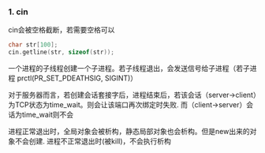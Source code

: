 ### 1. cin

cin会被空格截断，若需要空格可以
```c++
char str[100];
cin.getline(str, sizeof(str));
```


一个进程的子线程创建一个子进程。若子线程退出，会发送信号给子进程（若子进程 prctl(PR_SET_PDEATHSIG, SIGINT)）



对于服务器而言，若创建会话套接字后，进程结束后，若该会话（server->client）为TCP状态为time_wait。则会让该端口再次绑定时失败.
而（client->server）会话为time_wait则不会


进程正常退出时，全局对象会被析构，静态局部对象也会析构。但是new出来的对象不会创建.
进程不正常退出时(被kill)，不会执行析构